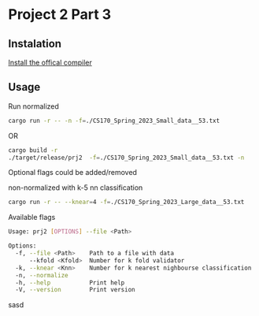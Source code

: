 # Project 2 Part 3

## Instalation
[Install the offical compiler](https://www.rust-lang.org/tools/install)

## Usage

Run normalized

```bash
cargo run -r -- -n -f=./CS170_Spring_2023_Small_data__53.txt
```

OR

```bash
cargo build -r 
./target/release/prj2  -f=./CS170_Spring_2023_Small_data__53.txt -n 
```

Optional flags could be added/removed

non-normalized with k-5 nn classification

```bash
cargo run -r -- --knear=4 -f=./CS170_Spring_2023_Large_data__53.txt
```

Available flags

```bash
Usage: prj2 [OPTIONS] --file <Path>

Options:
  -f, --file <Path>    Path to a file with data
      --kfold <Kfold>  Number for k fold validator
  -k, --knear <Knn>    Number for k nearest nighbourse classification
  -n, --normalize      
  -h, --help           Print help
  -V, --version        Print version
```

sasd
